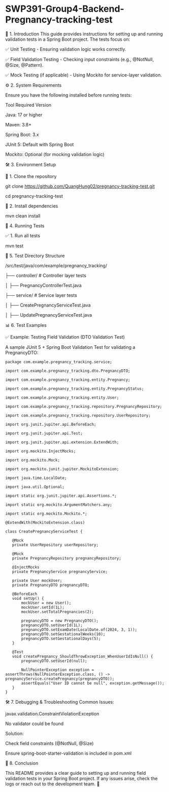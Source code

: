 # SWP391-Group4-Backend-Pregnancy-tracking-test
📖 1. Introduction
This guide provides instructions for setting up and running validation tests in a Spring Boot project. The tests focus on:

✅ Unit Testing - Ensuring validation logic works correctly.

✅ Field Validation Testing - Checking input constraints (e.g., @NotNull, @Size, @Pattern).

✅ Mock Testing (if applicable) - Using Mockito for service-layer validation.

⚙️ 2. System Requirements

Ensure you have the following installed before running tests:

Tool	Required Version

Java: 17 or higher

Maven: 3.8+

Spring Boot: 3.x

JUnit 5: Default with Spring Boot

Mockito: Optional (for mocking validation logic)

🛠 3. Environment Setup

🔹 1. Clone the repository

git clone https://github.com/QuangHung02/pregnancy-tracking-test.git

cd pregnancy-tracking-test

🔹 2. Install dependencies

mvn clean install

🚀 4. Running Tests

✅ 1. Run all tests

mvn test

📂 5. Test Directory Structure

/src/test/java/com/example/pregnancy_tracking/

  ├── controller/        # Controller layer tests
  
  │    ├── PregnancyControllerTest.java
  
  ├── service/           # Service layer tests
  
  │    ├── CreatePregnancyServiceTest.java
  
  │    ├── UpdatePregnancyServiceTest.java
  
📊 6. Test Examples

✅ Example: Testing Field Validation (DTO Validation Test)

A sample JUnit 5 + Spring Boot Validation Test for validating a PregnancyDTO:

    package com.example.pregnancy_tracking.service;

    import com.example.pregnancy_tracking.dto.PregnancyDTO;

    import com.example.pregnancy_tracking.entity.Pregnancy;

    import com.example.pregnancy_tracking.entity.PregnancyStatus;

    import com.example.pregnancy_tracking.entity.User;

    import com.example.pregnancy_tracking.repository.PregnancyRepository;

    import com.example.pregnancy_tracking.repository.UserRepository;

    import org.junit.jupiter.api.BeforeEach;

    import org.junit.jupiter.api.Test;

    import org.junit.jupiter.api.extension.ExtendWith;

    import org.mockito.InjectMocks;

    import org.mockito.Mock;

    import org.mockito.junit.jupiter.MockitoExtension;

    import java.time.LocalDate;

    import java.util.Optional;

    import static org.junit.jupiter.api.Assertions.*;

    import static org.mockito.ArgumentMatchers.any;

    import static org.mockito.Mockito.*;

    @ExtendWith(MockitoExtension.class)

    class CreatePregnancyServiceTest {
 
       @Mock
       private UserRepository userRepository;
       
       @Mock
       private PregnancyRepository pregnancyRepository;
       
       @InjectMocks
       private PregnancyService pregnancyService;
   
       private User mockUser;
       private PregnancyDTO pregnancyDTO;
   
       @BeforeEach
       void setUp() {
           mockUser = new User();
           mockUser.setId(1L);
           mockUser.setTotalPregnancies(2);
   
           pregnancyDTO = new PregnancyDTO();
           pregnancyDTO.setUserId(1L);
           pregnancyDTO.setExamDate(LocalDate.of(2024, 3, 1));
           pregnancyDTO.setGestationalWeeks(10);
           pregnancyDTO.setGestationalDays(5);
       }

       @Test
       void createPregnancy_ShouldThrowException_WhenUserIdIsNull() {
           pregnancyDTO.setUserId(null);
           
           NullPointerException exception = assertThrows(NullPointerException.class, () -> pregnancyService.createPregnancy(pregnancyDTO));
           assertEquals("User ID cannot be null", exception.getMessage());
       }
    }

🛠 7. Debugging & Troubleshooting
Common Issues:

javax.validation.ConstraintViolationException

No validator could be found

Solution:

Check field constraints (@NotNull, @Size)

Ensure spring-boot-starter-validation is included in pom.xml

🎯 8. Conclusion

This README provides a clear guide to setting up and running field validation tests in your Spring Boot project. If any issues arise, check the logs or reach out to the development team. 🚀
